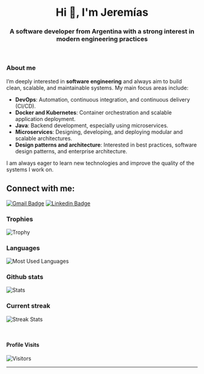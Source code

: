 <h1 align="center">Hi 👋, I'm Jeremías</h1>
<h3 align="center">A software developer from Argentina with a strong interest in modern engineering practices</h3>

<br>

### About me

I’m deeply interested in **software engineering** and always aim to build clean, scalable, and maintainable systems. My main focus areas include:

- **DevOps**: Automation, continuous integration, and continuous delivery (CI/CD).
- **Docker and Kubernetes**: Container orchestration and scalable application deployment.
- **Java**: Backend development, especially using microservices.
- **Microservices**: Designing, developing, and deploying modular and scalable architectures.
- **Design patterns and architecture**: Interested in best practices, software design patterns, and enterprise architecture.

I am always eager to learn new technologies and improve the quality of the systems I work on.

## Connect with me:
[![Gmail Badge](https://img.shields.io/static/v1?label=&labelColor=e74c3c&message=Gmail&color=e74c3c&?style=flat&logo=gmail&logoColor=white&link=mailto:jereecalvet@gmail.com)](mailto:jereecalvet@gmail.com "Gmail") [![Linkedin Badge](https://img.shields.io/static/v1?label=&labelColor=0e76a8&message=Jerem%C3%ADas&color=0e76a8&?style=flat&logo=linkedin&logoColor=white&link=https://www.linkedin.com/in/jeremias-calvet/)](https://www.linkedin.com/in/jeremias-calvet/ "LinkedIn")



### Trophies
![Trophy](https://github-profile-trophy.vercel.app/?username=jerecalvet&theme=onedark "Trophy")

### Languages
![Most Used Languages](https://github-readme-stats.vercel.app/api/top-langs?username=jerecalvet&show_icons=true&locale=en&layout=compact&theme=tokyonight "Most Used Languages")

### Github stats
![Stats](https://github-readme-stats.vercel.app/api?username=jerecalvet&show_icons=true&locale=en&hide=prs,issues,contribs&count_private=true&theme=tokyonight "Stats")

### Current streak
![Streak Stats](https://github-readme-streak-stats.herokuapp.com/?user=jerecalvet&theme=tokyonight "Streak Stats")

</details>

<br>

#### Profile Visits
![Visitors](https://komarev.com/ghpvc/?username=jerecalvet&label=Profile%20views&color=0e75b6&style=flat "Profile visits")

---

